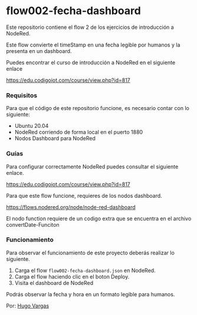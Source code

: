 # flow002-fecha-dashboard
Este repositorio contiene el flow 2 de los ejercicios de introducción a NodeRed.

Este flow convierte el timeStamp en una fecha legible por humanos y la presenta en un dashboard.

Puedes encontrar el curso de introducción a NodeRed en el siguiente enlace

https://edu.codigoiot.com/course/view.php?id=817

### Requisitos

Para que el código de este repositorio funcione, es necesario contar con lo siguiente:

- Ubuntu 20.04
- NodeRed corriendo de forma local en el puerto 1880
- Nodos Dashboard para NodeRed

### Guías
Para configurar correctamente NodeRed puedes consultar el siguiente enlace.

https://edu.codigoiot.com/course/view.php?id=817

Para que este flow funcione, requieres de los nodos dashboard.

https://flows.nodered.org/node/node-red-dashboard

El nodo function requiere de un codigo extra que se encuentra en el archivo convertDate-Funciton

### Funcionamiento

Para observar el funcionamiento de este proyecto deberás realizar lo siguiente.

1. Carga el flow `flow002-fecha-dashboard.json` en NodeRed.
2. Carga el flow haciendo clic en el boton Deploy.
3. Visita el dashboard de NodeRed

Podrás observar la fecha y hora en un formato legible para humanos.

Por: [Hugo Vargas](https://github.com/hugoescalpelo)